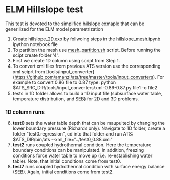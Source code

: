 # ELM Hillslope test
This test is devoted to the simplified hillslope exmaple that can be generilized for the ELM model parametrization

1. Create hillslope_2D.exo by follwoing steps in the [hillslope_mesh.ipynb](https://github.com/amanzi/ats-testsuite-arctic/blob/master/testing/ELM-hillslope/mesh/hillslope_mesh.ipynb) ipython notebook file
2. To partition the mesh use [mesh_partition.sh](https://github.com/amanzi/ats-testsuite-arctic/blob/master/testing/ELM-hillslope/mesh/mesh_partition.sh) script. Before running the scipt create folder '4'.
3. First we create 1D column using script from Step 1. 
4. To convert xml files from previous ATS version use the corresponding xml sciprt from [tools/input_converter] (https://github.com/amanzi/ats/tree/master/tools/input_converters). For example to convert 0.86 file to 0.87 type: python $ATS_SRC_DIR/tools/input_converters/xml-0.86-0.87.py file1 -o file2
5. tests in 1D folder allows to build a 1D input file (subsurface water table, temperature distribution, and SEB) for 2D and 3D problems.
### 1D column runs
6. <strong>test0</strong> sets the water table depth that can be maupulted by changing the lower boundary pressure (Richards only). Navigate to 1D folder, create a folder "test0.regression", cd into that folder and run ATS: $ATS_DIR/bin/ats --xml_file="../test0_0.88.xml"
7. <strong>test2</strong> runs coupled hydrothermal condition. Here the temperature boundary conditions can be manipulated. In addition, freezing conditions force water table to move up (i.e. re-establishing water table). Note, that initial conditions come from test0.  
8. <strong>test7</strong> runs coupled hydrothermal condition with surface energy balance (SEB). Again, initial conditions come from test2. 


